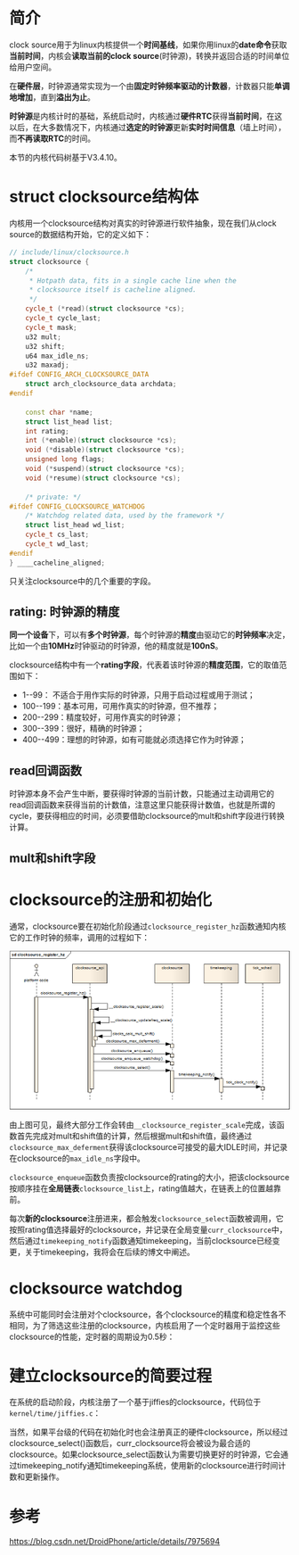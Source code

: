 
# 简介

clock source用于为linux内核提供一个**时间基线**，如果你用linux的**date命令**获取**当前时间**，内核会**读取当前的clock source**(时钟源)，转换并返回合适的时间单位给用户空间。

在**硬件层**，时钟源通常实现为一个由**固定时钟频率驱动的计数器**，计数器只能**单调地增加**，直到**溢出为止**。

**时钟源**是内核计时的基础，系统启动时，内核通过**硬件RTC**获得**当前时间**，在这以后，在大多数情况下，内核通过**选定的时钟源**更新**实时时间信息**（墙上时间），而**不再读取RTC**的时间。

本节的内核代码树基于V3.4.10。

# struct clocksource结构体

内核用一个clocksource结构对真实的时钟源进行软件抽象，现在我们从clock source的数据结构开始，它的定义如下：

```cpp
// include/linux/clocksource.h
struct clocksource {
	/*
	 * Hotpath data, fits in a single cache line when the
	 * clocksource itself is cacheline aligned.
	 */
	cycle_t (*read)(struct clocksource *cs);
	cycle_t cycle_last;
	cycle_t mask;
	u32 mult;
	u32 shift;
	u64 max_idle_ns;
	u32 maxadj;
#ifdef CONFIG_ARCH_CLOCKSOURCE_DATA
	struct arch_clocksource_data archdata;
#endif
 
	const char *name;
	struct list_head list;
	int rating;
	int (*enable)(struct clocksource *cs);
	void (*disable)(struct clocksource *cs);
	unsigned long flags;
	void (*suspend)(struct clocksource *cs);
	void (*resume)(struct clocksource *cs);
 
	/* private: */
#ifdef CONFIG_CLOCKSOURCE_WATCHDOG
	/* Watchdog related data, used by the framework */
	struct list_head wd_list;
	cycle_t cs_last;
	cycle_t wd_last;
#endif
} ____cacheline_aligned;
```

只关注clocksource中的几个重要的字段。

## rating: 时钟源的精度

**同一个设备**下，可以有**多个时钟源**，每个时钟源的**精度**由驱动它的**时钟频率**决定，比如一个由**10MHz**时钟驱动的时钟源，他的精度就是**100nS**。

clocksource结构中有一个**rating字段**，代表着该时钟源的**精度范围**，它的取值范围如下：

* 1--99： 不适合于用作实际的时钟源，只用于启动过程或用于测试；
* 100--199：基本可用，可用作真实的时钟源，但不推荐；
* 200--299：精度较好，可用作真实的时钟源；
* 300--399：很好，精确的时钟源；
* 400--499：理想的时钟源，如有可能就必须选择它作为时钟源；

## read回调函数

时钟源本身不会产生中断，要获得时钟源的当前计数，只能通过主动调用它的read回调函数来获得当前的计数值，注意这里只能获得计数值，也就是所谓的cycle，要获得相应的时间，必须要借助clocksource的mult和shift字段进行转换计算。

## mult和shift字段



# clocksource的注册和初始化

通常，clocksource要在初始化阶段通过`clocksource_register_hz`函数通知内核它的工作时钟的频率，调用的过程如下：

![2020-01-14-10-54-18.png](./images/2020-01-14-10-54-18.png)

由上图可见，最终大部分工作会转由`__clocksource_register_scale`完成，该函数首先完成对mult和shift值的计算，然后根据mult和shift值，最终通过`clocksource_max_deferment`获得该clocksource可接受的最大IDLE时间，并记录在clocksource的`max_idle_ns`字段中。

`clocksource_enqueue`函数负责按clocksource的rating的大小，把该clocksource按顺序挂在**全局链表**`clocksource_list`上，rating值越大，在链表上的位置越靠前。

每次**新的clocksource**注册进来，都会触发`clocksource_select`函数被调用，它按照rating值选择最好的clocksource，并记录在全局变量`curr_clocksource`中，然后通过`timekeeping_notify`函数通知timekeeping，当前clocksource已经变更，关于timekeeping，我将会在后续的博文中阐述。

# clocksource watchdog

系统中可能同时会注册对个clocksource，各个clocksource的精度和稳定性各不相同，为了筛选这些注册的clocksource，内核启用了一个定时器用于监控这些clocksource的性能，定时器的周期设为0.5秒：

# 建立clocksource的简要过程

在系统的启动阶段，内核注册了一个基于jiffies的clocksource，代码位于`kernel/time/jiffies.c`：

当然，如果平台级的代码在初始化时也会注册真正的硬件clocksource，所以经过clocksource_select()函数后，curr_clocksource将会被设为最合适的clocksource。如果clocksource_select函数认为需要切换更好的时钟源，它会通过timekeeping_notify通知timekeeping系统，使用新的clocksource进行时间计数和更新操作。

# 参考

https://blog.csdn.net/DroidPhone/article/details/7975694